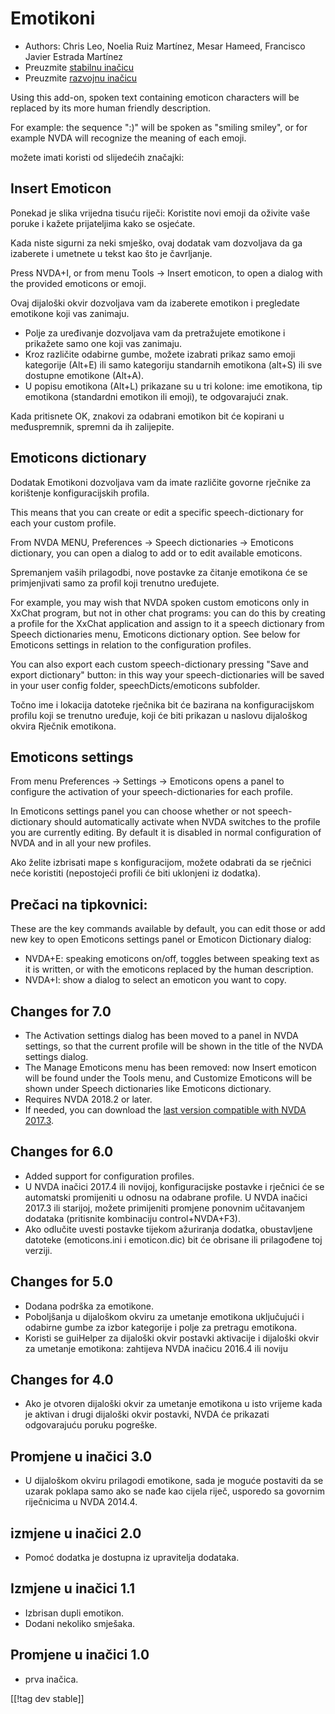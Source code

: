 # Emotikoni #


* Authors: Chris Leo, Noelia Ruiz Martínez, Mesar Hameed, Francisco Javier
  Estrada Martínez
* Preuzmite [stabilnu inačicu][1]
* Preuzmite [razvojnu inačicu][2]

Using this add-on, spoken text containing emoticon characters will be
replaced by its more human friendly description.

For example: the sequence ":)" will be spoken as "smiling smiley", or for
example NVDA will recognize the meaning of each emoji.

možete imati koristi od slijedećih značajki:

## Insert Emoticon ##

Ponekad je slika vrijedna tisuću riječi: Koristite novi emoji da oživite
vaše poruke i kažete prijateljima kako se osjećate. 

Kada niste sigurni za neki smješko, ovaj dodatak vam dozvoljava da ga
izaberete i umetnete u tekst kao što je čavrljanje. 

Press NVDA+I, or from menu Tools -> Insert emoticon, to open a dialog with the provided emoticons or emoji.

Ovaj dijaloški okvir dozvoljava vam da izaberete emotikon i pregledate
emotikone koji vas zanimaju.

*	Polje za uređivanje dozvoljava vam da pretražujete emotikone i prikažete
  samo one koji vas zanimaju.
*	Kroz različite odabirne gumbe, možete izabrati prikaz samo emoji
  kategorije (Alt+E) ili samo kategoriju standarnih emotikona (alt+S) ili
  sve dostupne emotikone (Alt+A). 
*	U popisu emotikona (Alt+L) prikazane su u tri kolone: ime emotikona, tip
  emotikona (standardni emotikon ili emoji), te odgovarajući znak. 

Kada pritisnete OK, znakovi za odabrani emotikon bit će kopirani u
međuspremnik, spremni da ih zalijepite.

## Emoticons dictionary ##

Dodatak Emotikoni dozvoljava vam da imate različite govorne rječnike za
korištenje konfiguracijskih profila.

This means that you can create or edit a specific speech-dictionary for each
your custom profile.

From NVDA MENU, Preferences -> Speech dictionaries -> Emoticons dictionary, you can open a dialog to add or to edit available emoticons.

Spremanjem vaših prilagodbi, nove postavke za čitanje emotikona će se
primjenjivati samo za profil koji trenutno uređujete.

For example, you may wish that NVDA spoken custom emoticons only in XxChat
program, but not in other chat programs: you can do this by creating a
profile for the XxChat application and assign to it a speech dictionary from
Speech dictionaries menu, Emoticons dictionary option. See below for
Emoticons settings in relation to the configuration profiles.

You can also export each custom speech-dictionary pressing "Save and export
dictionary" button: in this way your speech-dictionaries will be saved in
your user config folder, speechDicts/emoticons subfolder.

Točno ime i lokacija datoteke rječnika bit će bazirana na konfiguracijskom
profilu koji se trenutno uređuje, koji će biti prikazan u naslovu dijaloškog
okvira Rječnik emotikona.

## Emoticons settings ##

From menu Preferences -> Settings -> Emoticons opens a panel to configure the activation of your speech-dictionaries for each profile.

In Emoticons settings panel you can choose whether or not speech-dictionary should automatically activate when  NVDA switches to the   profile you are currently editing. By default it is disabled in normal configuration of NVDA and in all your new profiles.

Ako želite izbrisati mape s konfiguracijom, možete odabrati da se rječnici
neće koristiti (nepostojeći profili će biti uklonjeni iz dodatka).

## Prečaci na tipkovnici: ##

These are the key commands available by default, you can edit those or add
new key to open Emoticons settings panel or Emoticon Dictionary dialog:

* NVDA+E: speaking emoticons on/off, toggles between speaking text as it is
  written, or with the emoticons replaced by the human description.
* NVDA+I: show a dialog to select an emoticon you want to copy.


## Changes for 7.0 ##

* The Activation settings dialog has been moved to a panel in NVDA settings,
  so that the current profile will be shown in the title of the NVDA
  settings dialog.
* The Manage Emoticons menu has been removed: now Insert emoticon will be
  found under the Tools menu, and Customize Emoticons will be shown under
  Speech dictionaries like Emoticons dictionary.
* Requires NVDA 2018.2 or later.
* If needed, you can download the [last version compatible with NVDA
  2017.3][3].

## Changes for 6.0 ##

* Added support for configuration profiles.
* U NVDA inačici 2017.4 ili novijoj, konfiguracijske postavke i rječnici će
  se automatski promijeniti u odnosu na odabrane profile. U NVDA inačici
  2017.3 ili starijoj, možete primijeniti promjene ponovnim učitavanjem
  dodataka (pritisnite kombinaciju control+NVDA+F3).
* Ako odlučite uvesti postavke tijekom ažuriranja dodatka, obustavljene
  datoteke (emoticons.ini i emoticon.dic) bit će obrisane ili prilagođene
  toj verziji.

## Changes for 5.0 ##

* Dodana podrška za emotikone.
* Poboljšanja u dijaloškom okviru za umetanje emotikona uključujući i
  odabirne gumbe za izbor kategorije i polje za pretragu emotikona. 
* Koristi se guiHelper za dijaloški okvir postavki aktivacije i dijaloški
  okvir za umetanje emotikona: zahtijeva NVDA inačicu 2016.4 ili noviju

## Changes for 4.0 ##

* Ako je otvoren dijaloški okvir za umetanje emotikona u isto vrijeme kada
  je aktivan i drugi dijaloški okvir postavki, NVDA će prikazati
  odgovarajuću poruku pogreške. 


## Promjene u inačici 3.0 ##

* U dijaloškom okviru prilagodi emotikone, sada je moguće postaviti da se
  uzarak poklapa samo ako se nađe kao cijela riječ, usporedo sa govornim
  riječnicima u NVDA 2014.4.


## izmjene u inačici 2.0 ##

* Pomoć dodatka je dostupna iz upravitelja dodataka.


## Izmjene u inačici 1.1 ##

* Izbrisan dupli emotikon.
* Dodani nekoliko smješaka.

## Promjene u inačici 1.0 ##

* prva inačica.




[[!tag dev stable]]

[1]: http://addons.nvda-project.org/files/get.php?file=emo

[2]: http://addons.nvda-project.org/files/get.php?file=emo-dev

[3]:
https://github.com/nvdaes/emoticons/releases/download/6.5/emoticons-6.5.nvda-addon
